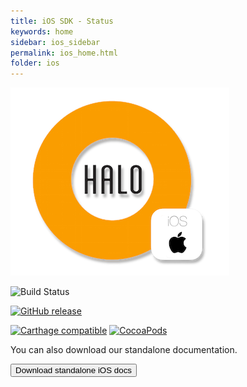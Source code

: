 ```yaml
---
title: iOS SDK - Status
keywords: home
sidebar: ios_sidebar
permalink: ios_home.html
folder: ios
---
```


![mobgen_logo_top_black.png](./images/ios/halo-ios.png)

![Build Status](https://supermercado.mobgen.com:8443/plugins/servlet/wittified/build-status/HALO-ISB)

[![GitHub release](https://img.shields.io/github/release/mobgen/halo-ios.svg)](https://github.com/mobgen/halo-ios/releases)

[![Carthage compatible](https://img.shields.io/badge/Carthage-compatible-4BC51D.svg?style=flat)](https://github.com/Carthage/Carthage)
[![CocoaPods](https://img.shields.io/cocoapods/v/halo-ios.svg)](https://github.com/mobgen/halo-ios/releases)

You can also download our standalone documentation.

<a href="./pdf/ios-documentation.pdf" target="_blank">
  <button type="button" class="btn btn-default" aria-label="Left Align">
    <span class="fa fa-download" aria-hidden="true"></span> Download standalone iOS docs
  </button>
</a>